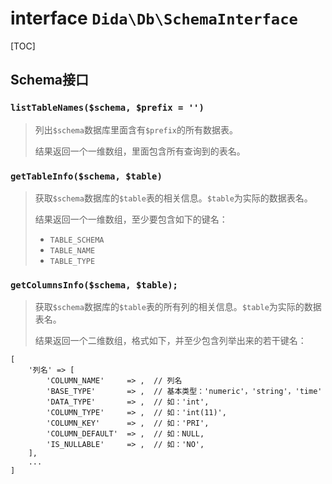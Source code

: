 # interface `Dida\Db\SchemaInterface`

[TOC]

## Schema接口

### `listTableNames($schema, $prefix = '')`
> 列出`$schema`数据库里面含有`$prefix`的所有数据表。
> 
> 结果返回一个一维数组，里面包含所有查询到的表名。

### `getTableInfo($schema, $table)`
> 获取`$schema`数据库的`$table`表的相关信息。`$table`为实际的数据表名。
>
> 结果返回一个一维数组，至少要包含如下的键名：
> * `TABLE_SCHEMA`
> * `TABLE_NAME`
> * `TABLE_TYPE`

### `getColumnsInfo($schema, $table);`
> 获取`$schema`数据库的`$table`表的所有列的相关信息。`$table`为实际的数据表名。
> 
> 结果返回一个二维数组，格式如下，并至少包含列举出来的若干键名：
```
[
    '列名' => [
        'COLUMN_NAME'     => ,  // 列名
        'BASE_TYPE'       => ,  // 基本类型：'numeric'，'string'，'time'
        'DATA_TYPE'       => ,  // 如：'int',
        'COLUMN_TYPE'     => ,  // 如：'int(11)',
        'COLUMN_KEY'      => ,  // 如：'PRI',
        'COLUMN_DEFAULT'  => ,  // 如：NULL,
        'IS_NULLABLE'     => ,  // 如：'NO',
    ],
    ...
]
```
